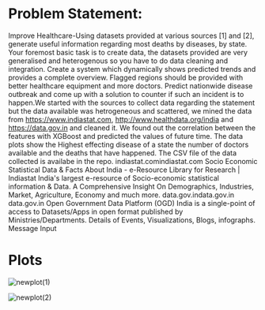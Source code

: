 # Problem Statement: 
Improve Healthcare-Using datasets provided at various sources [1] and [2], generate useful information regarding most deaths by diseases, by state.
Your foremost basic task is to create data, the datasets provided are very generalised and heterogenous so you have to do data cleaning and integration.
Create a system which dynamically shows predicted trends and provides a complete overview.
Flagged regions should be provided with better healthcare equipment and more doctors.
Predict nationwide disease outbreak and come up with a solution to counter if such an incident is to happen.We started with the sources to collect data regarding the statement but the data available was hetrogeneous and
scattered, we mined the data from https://www.indiastat.com, http://www.healthdata.org/india and https://data.gov.in
and cleaned it. We found out the correlation between the features with XGBoost and predicted the values of future time.
The data plots show the Highest effecting disease of a state the number of doctors available and the deaths that have happened.
The CSV file of the data collected is availabe in the repo.
indiastat.comindiastat.com
Socio Economic Statistical Data & Facts About India - e-Resource Library for Research | Indiastat
India's largest e-resource of Socio-economic statistical information & Data. A Comprehensive Insight On Demographics, Industries, Market, Agriculture, Economy and much more.
data.gov.indata.gov.in
data.gov.in
Open Government Data Platform (OGD) India is a single-point of access to Datasets/Apps in open format published by Ministries/Departments. Details of Events, Visualizations, Blogs, infographs.
Message Input
# Plots
![newplot(1)](https://user-images.githubusercontent.com/26704802/55676949-3c689300-58fc-11e9-95b9-4c14cd1f9c54.png)

![newplot(2)](https://user-images.githubusercontent.com/26704802/55676966-949f9500-58fc-11e9-945a-1ee116b2dd30.png)

